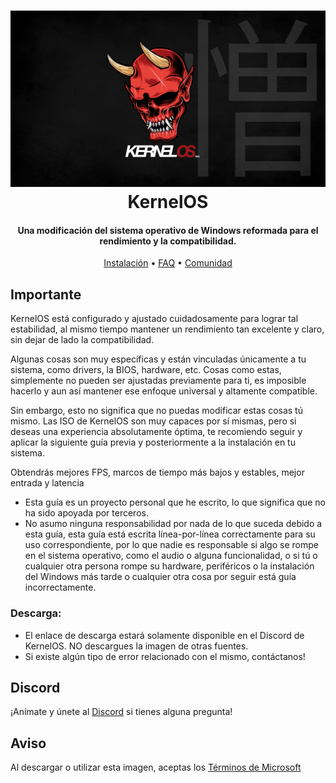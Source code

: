 <h1 align="center">
<img src="https://github.com/Velytics/KernelOS/blob/main/img/Wallpaper.jpg" alt="Banner"</img>
  <br>
  KernelOS
  <br>
</h1>
<h4 align="center">Una modificación del sistema operativo de Windows reformada para el rendimiento y la compatibilidad.</h4>

<p align="center">
  <a href="https://github.com/Velytics/KernelOS/wiki/2.-Instalación">Instalación</a>
  •
  <a href="https://github.com/Velytics/KernelOS/wiki/1.-FAQ#contenido">FAQ</a>
  • 
  <a href="#Discord">Comunidad</a>
</p>

## Importante
KernelOS está configurado y ajustado cuidadosamente para lograr tal estabilidad, al mismo tiempo mantener un rendimiento tan excelente y claro, sin dejar de lado la compatibilidad. 

Algunas cosas son muy específicas y están vinculadas únicamente a tu sistema, como drivers, la BIOS, hardware, etc. Cosas como estas, simplemente no pueden ser ajustadas previamente para ti, es imposible hacerlo y aun así mantener ese enfoque universal y altamente compatible. 

Sin embargo, esto no significa que no puedas modificar estas cosas tú mismo. Las ISO de KernelOS son muy capaces por sí mismas, pero si deseas una experiencia absolutamente óptima, te recomiendo seguir y aplicar la siguiente guía previa y posteriormente a la instalación en tu sistema. 

Obtendrás mejores FPS, marcos de tiempo más bajos y estables, mejor entrada y latencia

- Esta guía es un proyecto personal que he escrito, lo que significa que no ha sido apoyada por terceros.
- No asumo ninguna responsabilidad por nada de lo que suceda debido a esta guía, esta guía está escrita línea-por-línea correctamente para su uso correspondiente, por lo que nadie es responsable si algo se rompe en el sistema operativo, como el audio o alguna funcionalidad, o si tú o cualquier otra persona rompe su hardware, periféricos o la instalación del Windows más tarde o cualquier otra cosa por seguir está guía incorrectamente.

### Descarga:

- El enlace de descarga estará solamente disponible en el Discord de KernelOS. NO descargues la imagen de otras fuentes.
- Si existe algún tipo de error relacionado con el mismo, contáctanos!

## Discord
¡Anímate y únete al [Discord](http://discord.gg/kernelos) si tienes alguna pregunta! 

## Aviso
Al descargar o utilizar esta imagen, aceptas los [Términos de Microsoft](https://www.microsoft.com/en-us/Useterms/Retail/Windows/10/UseTerms_Retail_Windows_10_Spanish.htm)

